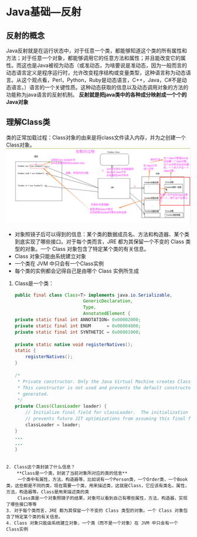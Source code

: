 # Java基础—反射
## 反射的概念
Java反射就是在运行状态中，对于任意一个类，都能够知道这个类的所有属性和方法；对于任意一个对象，都能够调用它的任意方法和属性；并且能改变它的属性。而这也是Java被视为动态（或准动态，为啥要说是准动态，因为一般而言的动态语言定义是程序运行时，允许改变程序结构或变量类型，这种语言称为动态语言。从这个观点看，Perl，Python，Ruby是动态语言，C++，Java，C#不是动态语言。）语言的一个关键性质。这种动态获取的信息以及动态调用对象的方法的功能称为java语言的反射机制。
**反射就是把java类中的各种成分映射成一个个的Java对象**
## 理解Class类
类的正常加载过程：Class对象的由来是将class文件读入内存，并为之创建一个Class对象。
![加载过程](https://github.com/gosee/photo/blob/master/20170513133210763.png)
* 对象照镜子后可以得到的信息：某个类的数据成员名、方法和构造器、某个类到底实现了哪些接口。对于每个类而言，JRE 都为其保留一个不变的 Class 类型的对象。一个 Class 对象包含了特定某个类的有关信息。
* Class 对象只能由系统建立对象
* 一个类在 JVM 中只会有一个Class实例
* 每个类的实例都会记得自己是由哪个 Class 实例所生成

1. Class是一个类：

    ```java
    public final class Class<T> implements java.io.Serializable,
                              GenericDeclaration,
                              Type,
                              AnnotatedElement {
    private static final int ANNOTATION= 0x00002000;
    private static final int ENUM      = 0x00004000;
    private static final int SYNTHETIC = 0x00001000;

    private static native void registerNatives();
    static {
        registerNatives();
    }

    /*
     * Private constructor. Only the Java Virtual Machine creates Class objects.
     * This constructor is not used and prevents the default constructor being
     * generated.
     */
    private Class(ClassLoader loader) {
        // Initialize final field for classLoader.  The initialization value of non-null
        // prevents future JIT optimizations from assuming this final field is null.
        classLoader = loader;
    }
    ...
    ...
    }
```

2. Class这个类封装了什么信息？
    **Class是一个类，封装了当前对象所对应的类的信息**
　　 一个类中有属性，方法，构造器等，比如说有一个Person类，一个Order类，一个Book类，这些都是不同的类，现在需要一个类，用来描述类，这就是Class，它应该有类名，属性，方法，构造器等。Class是用来描述类的类
　　 Class类是一个对象照镜子的结果，对象可以看到自己有哪些属性，方法，构造器，实现了哪些接口等等
3. 对于每个类而言，JRE 都为其保留一个不变的 Class 类型的对象。一个 Class 对象包含了特定某个类的有关信息。
4. Class 对象只能由系统建立对象，一个类（而不是一个对象）在 JVM 中只会有一个Class实例